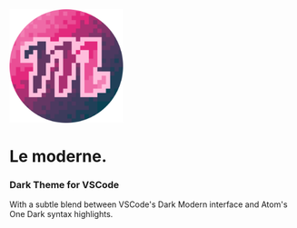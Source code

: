 <img src="https://github.com/edgaremy/lemoderne-theme/blob/main/lemoderne.png?raw=true" width="200">

# Le moderne.

### Dark Theme for VSCode

With a subtle blend between VSCode's Dark Modern interface and Atom's One Dark syntax highlights.

